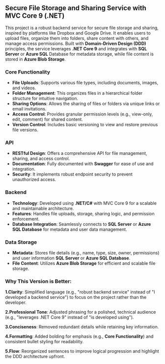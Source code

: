 ## Secure File Storage and Sharing Service with MVC Core 9 (.NET)
This project is a robust backend service for secure file storage and sharing, inspired by platforms like Dropbox and Google Drive. It enables users to upload files, organize them into folders, share content with others, and manage access permissions.
Built with **Domain-Driven Design (DDD)** principles, the service leverages **.NET Core 9** and integrates with **SQL Server** or **Azure SQL** Database for metadata storage, while file content is stored in **Azure Blob Storage**.

### Core Functionality
- **File Uploads**: Supports various file types, including documents, images, and videos.
- **Folder Management**: This organizes files in a hierarchical folder structure for intuitive navigation.
- **Sharing Options**: Allows the sharing of files or folders via unique links or email invitations.
- **Access Control**: Provides granular permission levels (e.g., view-only, edit, comment) for shared content.
- **Version Control**: Includes basic versioning to view and restore previous file versions.
### API
- **RESTful Design**: Offers a comprehensive API for file management, sharing, and access control.
- **Documentation**: Fully documented with **Swagger** for ease of use and integration.
- **Security**: It implements robust endpoint security to prevent unauthorized access.
### Backend
- **Technology**: Developed using **.NET/C#** with MVC Core 9 for a scalable and maintainable architecture.
- **Features**: Handles file uploads, storage, sharing logic, and permission enforcement.
- **Database Integration**: Seamlessly connects to **SQL Server** or **Azure SQL Database** for metadata and user data management.
### Data Storage
- **Metadata**: Stores file details (e.g., name, type, size, owner, permissions) and user information  **SQL Server** or **Azure SQL Database**.
- **File Content**: Utilizes **Azure Blob Storage** for efficient and scalable file storage.
### Why This Version is Better:
**1.Clarity**: Simplified language (e.g., "robust backend service" instead of "I developed a backend service") to focus on the project rather than the developer.

**2.Professional Tone**: Adjusted phrasing for a polished, technical audience (e.g., "leverages .NET Core 9" instead of "is developed using").

**3.Conciseness**: Removed redundant details while retaining key information.

**4.Formatting**: Added bolding for emphasis (e.g., **Core Functionality**) and consistent bullet styling for readability.

**5.Flow**: Reorganized sentences to improve logical progression and highlight the DDD architecture upfront.
